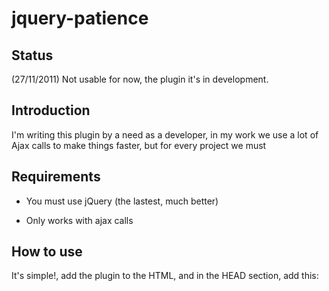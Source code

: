 jquery-patience
===============

Status
-------

(27/11/2011) Not usable for now, the plugin it's in development. 

Introduction
------------

I'm writing this plugin by a need as a developer, in my work we use a lot of Ajax calls to make things faster, but for every project we must


Requirements
------------

* You must use jQuery (the lastest, much better)

* Only works with ajax calls

How to use
----------

It's simple!, add the plugin to the HTML, and in the HEAD section, add this:
    <meta name="patience" content="true">
